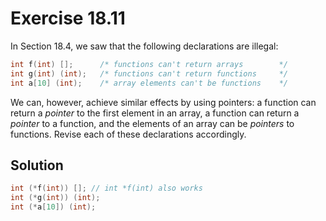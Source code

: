 # Exercise 18.11

In Section 18.4, we saw that the following declarations are illegal:

```c
int f(int) [];      /* functions can't return arrays        */
int g(int) (int);   /* functions can't return functions     */
int a[10] (int);    /* array elements can't be functions    */
```

We can, however, achieve similar effects by using pointers: a function can return
a *pointer* to the first element in an array, a function can return a *pointer*
to a function, and the elements of an array can be *pointers* to functions.
Revise each of these declarations accordingly.

## Solution

```c
int (*f(int)) []; // int *f(int) also works
int (*g(int)) (int);
int (*a[10]) (int);
```
